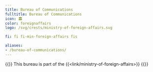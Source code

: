 ```yaml
---
title: Bureau of Communications
fulltitle: Bureau of Communications
icon: 🏛️
color: foreignaffairs
logo: /svg/crests/ministry-of-foreign-affairs.svg

fi: fi fi-min-foreign-affairs fis

aliases:
- /bureau-of-communications/
---
```

{{<note series>}}
 This bureau is part of the {{<link/ministry-of-foreign-affairs>}}
{{</note>}}